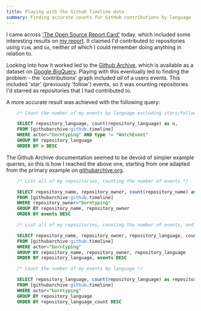 ```yaml
---
title: Playing with the Github Timeline data
summary: Finding accurate counts for GitHub contributions by language
---
```


I came across ['The Open Source Report Card'](http://osrc.dfm.io/) today, which included some interesting results on [my report](http://osrc.dfm.io/borntyping). It claimed I'd contributed to repositories using `VimL` and `Go`, neither of which I could remember doing anything in relation to.

Looking into how it worked led to the [Github Archive](http://www.githubarchive.org/), which is available as a dataset on [Google BigQuery](https://bigquery.cloud.google.com/). Playing with this eventually led to finding the problem - the 'contributions' graph included *all* of a users events. This included 'star' (previously 'follow') events, so it was counting repositories I'd starred as repositories that I had contributed to.

A more accurate result was achieved with the following query:

```sql
    /* Count the number of my events by language excluding stars/follows */

    SELECT repository_language, count(repository_language) as n,
    FROM [githubarchive:github.timeline]
    WHERE actor="borntyping" AND type != "WatchEvent"
    GROUP BY repository_language
    ORDER BY n DESC
```

The Github Archive documentation seemed to be devoid of simpler example queries, so this is how I reached the above one, starting from one adapted from the primary example on [githubarchive.org](http://www.githubarchive.org/).

```sql
    /* List all of my repositories, counting the number of events */

    SELECT repository_name, repository_owner, count(repository_name) as events,
    FROM [githubarchive:github.timeline]
    WHERE repository_owner="borntyping"
    GROUP BY repository_name, repository_owner
    ORDER BY events DESC

    /* List all of my repositories, counting the number of events, and sorted by language */

    SELECT repository_name, repository_owner, repository_language, count(repository_name) as events,
    FROM [githubarchive:github.timeline]
    WHERE actor="borntyping"
    GROUP BY repository_name, repository_owner, repository_language
    ORDER BY repository_language, events DESC

    /* Count the number of my events by language */

    SELECT repository_language, count(repository_language) as repository_language_count,
    FROM [githubarchive:github.timeline]
    WHERE actor="borntyping"
    GROUP BY repository_language
    ORDER BY repository_language_count DESC
```
